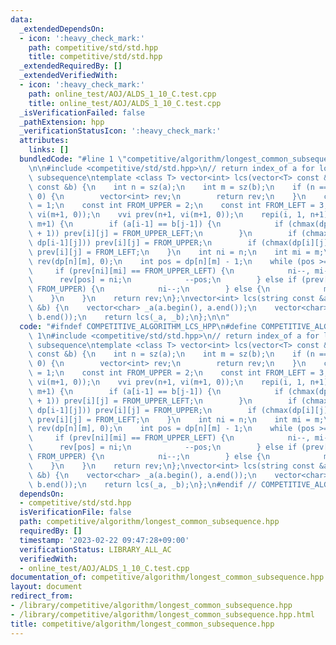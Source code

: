 ```yaml
---
data:
  _extendedDependsOn:
  - icon: ':heavy_check_mark:'
    path: competitive/std/std.hpp
    title: competitive/std/std.hpp
  _extendedRequiredBy: []
  _extendedVerifiedWith:
  - icon: ':heavy_check_mark:'
    path: online_test/AOJ/ALDS_1_10_C.test.cpp
    title: online_test/AOJ/ALDS_1_10_C.test.cpp
  _isVerificationFailed: false
  _pathExtension: hpp
  _verificationStatusIcon: ':heavy_check_mark:'
  attributes:
    links: []
  bundledCode: "#line 1 \"competitive/algorithm/longest_common_subsequence.hpp\"\n\
    \n\n#include <competitive/std/std.hpp>\n// return index_of a for longest common\
    \ subsequence\ntemplate <class T> vector<int> lcs(vector<T> const &a, vector<T>\
    \ const &b) {\n    int n = sz(a);\n    int m = sz(b);\n    if (n == 0 || m ==\
    \ 0) {\n        vector<int> rev;\n        return rev;\n    }\n    const int FROM_UPPER_LEFT\
    \ = 1;\n    const int FROM_UPPER = 2;\n    const int FROM_LEFT = 3;\n    vvi dp(n+1,\
    \ vi(m+1, 0));\n    vvi prev(n+1, vi(m+1, 0));\n    repi(i, 1, n+1) repi(j, 1,\
    \ m+1) {\n        if (a[i-1] == b[j-1]) {\n            if (chmax(dp[i][j], dp[i-1][j-1]\
    \ + 1)) prev[i][j] = FROM_UPPER_LEFT;\n        }\n        if (chmax(dp[i][j],\
    \ dp[i-1][j])) prev[i][j] = FROM_UPPER;\n        if (chmax(dp[i][j], dp[i][j-1]))\
    \ prev[i][j] = FROM_LEFT;\n    }\n    int ni = n;\n    int mi = m;\n    vector<int>\
    \ rev(dp[n][m], 0);\n    int pos = dp[n][m] - 1;\n    while (pos >= 0) {\n   \
    \     if (prev[ni][mi] == FROM_UPPER_LEFT) {\n            ni--, mi--;\n      \
    \      rev[pos] = ni;\n            --pos;\n        } else if (prev[ni][mi] ==\
    \ FROM_UPPER) {\n            ni--;\n        } else {\n            mi--;\n    \
    \    }\n    }\n    return rev;\n};\nvector<int> lcs(string const &a, string const\
    \ &b) {\n    vector<char> _a(a.begin(), a.end());\n    vector<char> _b(b.begin(),\
    \ b.end());\n    return lcs(_a, _b);\n};\n\n"
  code: "#ifndef COMPETITIVE_ALGORITHM_LCS_HPP\n#define COMPETITIVE_ALGORITHM_LCS_HPP\
    \ 1\n#include <competitive/std/std.hpp>\n// return index_of a for longest common\
    \ subsequence\ntemplate <class T> vector<int> lcs(vector<T> const &a, vector<T>\
    \ const &b) {\n    int n = sz(a);\n    int m = sz(b);\n    if (n == 0 || m ==\
    \ 0) {\n        vector<int> rev;\n        return rev;\n    }\n    const int FROM_UPPER_LEFT\
    \ = 1;\n    const int FROM_UPPER = 2;\n    const int FROM_LEFT = 3;\n    vvi dp(n+1,\
    \ vi(m+1, 0));\n    vvi prev(n+1, vi(m+1, 0));\n    repi(i, 1, n+1) repi(j, 1,\
    \ m+1) {\n        if (a[i-1] == b[j-1]) {\n            if (chmax(dp[i][j], dp[i-1][j-1]\
    \ + 1)) prev[i][j] = FROM_UPPER_LEFT;\n        }\n        if (chmax(dp[i][j],\
    \ dp[i-1][j])) prev[i][j] = FROM_UPPER;\n        if (chmax(dp[i][j], dp[i][j-1]))\
    \ prev[i][j] = FROM_LEFT;\n    }\n    int ni = n;\n    int mi = m;\n    vector<int>\
    \ rev(dp[n][m], 0);\n    int pos = dp[n][m] - 1;\n    while (pos >= 0) {\n   \
    \     if (prev[ni][mi] == FROM_UPPER_LEFT) {\n            ni--, mi--;\n      \
    \      rev[pos] = ni;\n            --pos;\n        } else if (prev[ni][mi] ==\
    \ FROM_UPPER) {\n            ni--;\n        } else {\n            mi--;\n    \
    \    }\n    }\n    return rev;\n};\nvector<int> lcs(string const &a, string const\
    \ &b) {\n    vector<char> _a(a.begin(), a.end());\n    vector<char> _b(b.begin(),\
    \ b.end());\n    return lcs(_a, _b);\n};\n#endif // COMPETITIVE_ALGORITHM_LCS_HPP"
  dependsOn:
  - competitive/std/std.hpp
  isVerificationFile: false
  path: competitive/algorithm/longest_common_subsequence.hpp
  requiredBy: []
  timestamp: '2023-02-22 09:47:28+09:00'
  verificationStatus: LIBRARY_ALL_AC
  verifiedWith:
  - online_test/AOJ/ALDS_1_10_C.test.cpp
documentation_of: competitive/algorithm/longest_common_subsequence.hpp
layout: document
redirect_from:
- /library/competitive/algorithm/longest_common_subsequence.hpp
- /library/competitive/algorithm/longest_common_subsequence.hpp.html
title: competitive/algorithm/longest_common_subsequence.hpp
---
```

